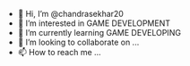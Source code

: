 - 👋 Hi, I’m @chandrasekhar20
- 👀 I’m interested in GAME DEVELOPMENT
- 🌱 I’m currently learning GAME DEVELOPING 
- 💞️ I’m looking to collaborate on ...
- 📫 How to reach me ...

<!---
chandrasekhar20/chandrasekhar20 is a ✨ special ✨ repository because its `README.md` (this file) appears on your GitHub profile.
You can click the Preview link to take a look at your changes.
--->
